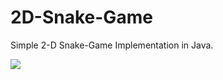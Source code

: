 # 2D-Snake-Game
Simple 2-D Snake-Game Implementation in Java.

<img src="/home/subrotho/Downloads/Screenshot from 2019-09-25 20-10-24.png">
